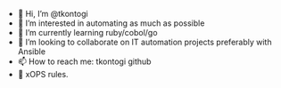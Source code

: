- 👋 Hi, I’m @tkontogi
- 👀 I’m interested in automating as much as possible
- 🌱 I’m currently learning ruby/cobol/go
- 💞️ I’m looking to collaborate on IT automation projects preferably with Ansible
- 📫 How to reach me: tkontogi github
- :crown: xOPS rules.

<!---
tkontogi/tkontogi is a ✨ special ✨ repository because its `README.md` (this file) appears on your GitHub profile.
You can click the Preview link to take a look at your changes.
--->
